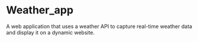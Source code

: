 # Weather_app
A web application that uses a weather API to capture real-time weather data and display it on a dynamic website.
